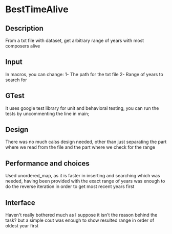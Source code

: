 # BestTimeAlive
## Description
From a txt file with dataset, get arbitrary range of years with most composers alive

## Input
In macros, you can change:
1- The path for the txt file
2- Range of years to search for

## GTest
It uses google test library for unit and behavioral testing, you can run the tests by uncommenting the line in main;

## Design
There was no much calss design needed, other than just separating the part where we read from the file and the part where we check for the range

## Performance and choices
Used unordered_map, as it is faster in inserting and searching which was needed, having been provided with the exact range of years was enough to do the reverse iteration in order to get most recent years first

## Interface
Haven't really bothered much as I suppose it isn't the reason behind the task? but a simple cout was enough to show resulted range in order of oldest year first
